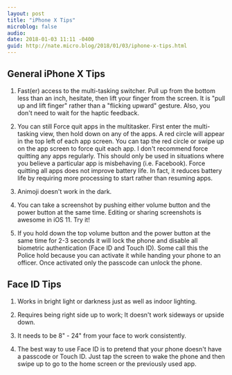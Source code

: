 ```yaml
---
layout: post
title: "iPhone X Tips"
microblog: false
audio: 
date: 2018-01-03 11:11 -0400
guid: http://nate.micro.blog/2018/01/03/iphone-x-tips.html
---
```

## General iPhone X Tips
1) Fast(er) access to the multi-tasking switcher. Pull up from the bottom less than an inch, hesitate, then lift your finger from the screen. It is "pull up and lift finger" rather than a "flicking upward" gesture. Also, you don't need to wait for the haptic feedback.

2) You can still Force quit apps in the multitasker. First enter the multi-tasking view, then hold down on any of the apps. A red circle will appear in the top left of each app screen. You can tap the red circle or swipe up on the app screen to force quit each app. I don't recommend force quitting any apps regularly. This should only be used in situations where you believe a particular app is misbehaving (i.e. Facebook). Force quitting all apps does not improve battery life. In fact, it reduces battery life by requiring more processing to start rather than resuming apps. 

3) Animoji doesn't work in the dark.

4) You can take a screenshot by pushing either volume button and the power button at the same time. Editing or sharing screenshots is awesome in iOS 11. Try it!

5) If you hold down the top volume button and the power button at the same time for 2-3 seconds it will lock the phone and disable all biometric authentication (Face ID and Touch ID). Some call this the Police hold because you can activate it while handing your phone to an officer. Once activated only the passcode can unlock the phone.

## Face ID Tips
1) Works in bright light or darkness just as well as indoor lighting.

2) Requires being right side up to work; It doesn't work sideways or upside down.

3) It needs to be 8" - 24" from your face to work consistently.

4) The best way to use Face ID is to pretend that your phone doesn't have a passcode or Touch ID. Just tap the screen to wake the phone and then swipe up to go to the home screen or the previously used app.
